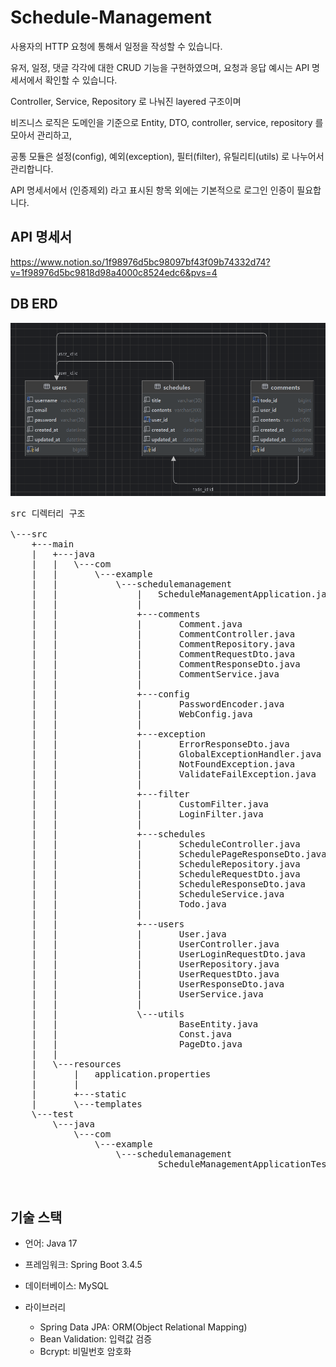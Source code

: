 # Schedule-Management

사용자의 HTTP 요청에 통해서 일정을 작성할 수 있습니다. 

유저, 일정, 댓글 각각에 대한 CRUD 기능을 구현하였으며, 요청과 응답 예시는 API 명세서에서 확인할 수 있습니다.

Controller, Service, Repository 로 나눠진 layered 구조이며

비즈니스 로직은 도메인을 기준으로 Entity, DTO, controller, service, repository 를 모아서 관리하고,

공통 모듈은 설정(config), 예외(exception), 필터(filter), 유틸리티(utils) 로 나누어서 관리합니다.

API 명세서에서 (인증제외) 라고 표시된 항목 외에는 기본적으로 로그인 인증이 필요합니다.

## API 명세서   
https://www.notion.so/1f98976d5bc98097bf43f09b74332d74?v=1f98976d5bc9818d98a4000c8524edc6&pvs=4  

## DB ERD
![Schedule Management ERD.png](image/Schedule%20Management%20ERD.png)

<pre>
src 디렉터리 구조

\---src
    +---main
    |   +---java
    |   |   \---com
    |   |       \---example
    |   |           \---schedulemanagement
    |   |               |   ScheduleManagementApplication.java
    |   |               |
    |   |               +---comments
    |   |               |       Comment.java
    |   |               |       CommentController.java
    |   |               |       CommentRepository.java
    |   |               |       CommentRequestDto.java
    |   |               |       CommentResponseDto.java
    |   |               |       CommentService.java
    |   |               |
    |   |               +---config
    |   |               |       PasswordEncoder.java
    |   |               |       WebConfig.java
    |   |               |
    |   |               +---exception
    |   |               |       ErrorResponseDto.java
    |   |               |       GlobalExceptionHandler.java
    |   |               |       NotFoundException.java
    |   |               |       ValidateFailException.java
    |   |               |
    |   |               +---filter
    |   |               |       CustomFilter.java
    |   |               |       LoginFilter.java
    |   |               |
    |   |               +---schedules
    |   |               |       ScheduleController.java
    |   |               |       SchedulePageResponseDto.java
    |   |               |       ScheduleRepository.java
    |   |               |       ScheduleRequestDto.java
    |   |               |       ScheduleResponseDto.java
    |   |               |       ScheduleService.java
    |   |               |       Todo.java
    |   |               |
    |   |               +---users
    |   |               |       User.java
    |   |               |       UserController.java
    |   |               |       UserLoginRequestDto.java
    |   |               |       UserRepository.java
    |   |               |       UserRequestDto.java
    |   |               |       UserResponseDto.java
    |   |               |       UserService.java
    |   |               |
    |   |               \---utils
    |   |                       BaseEntity.java
    |   |                       Const.java
    |   |                       PageDto.java
    |   |
    |   \---resources
    |       |   application.properties
    |       |
    |       +---static
    |       \---templates
    \---test
        \---java
            \---com
                \---example
                    \---schedulemanagement
                            ScheduleManagementApplicationTests.java


</pre>

## 기술 스택
- 언어: Java 17
- 프레임워크: Spring Boot 3.4.5
- 데이터베이스: MySQL

- 라이브러리
  - Spring Data JPA: ORM(Object Relational Mapping)
  - Bean Validation: 입력값 검증
  - Bcrypt: 비밀번호 암호화